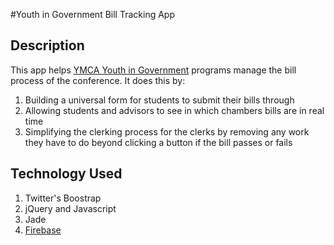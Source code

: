 #Youth in Government Bill Tracking App

## Description
This app helps [YMCA Youth in Government](https://en.wikipedia.org/wiki/YMCA_Youth_and_Government) programs manage the bill process of the conference. It does this by:

1. Building a universal form for students to submit their bills through
2. Allowing students and advisors to see in which chambers bills are in real time
3. Simplifying the clerking process for the clerks by removing any work they have to do beyond clicking a button if the bill passes or fails

## Technology Used
1. Twitter's Boostrap
2. jQuery and Javascript
3. Jade 
4. [Firebase](https://www.firebase.com)
